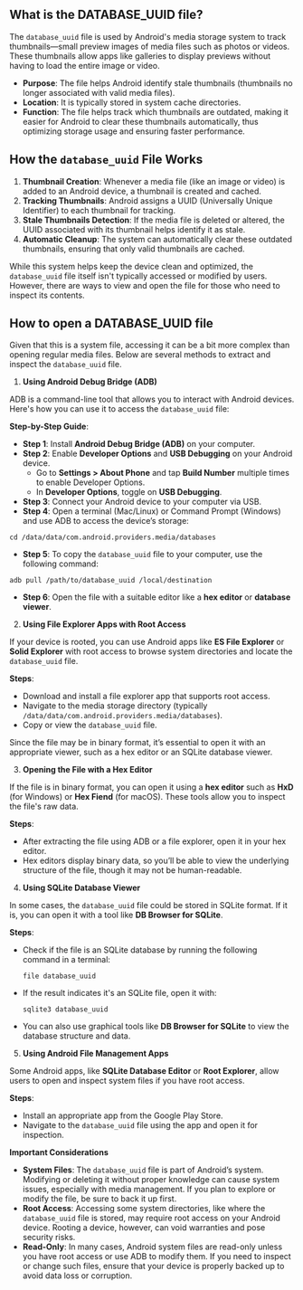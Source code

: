 ## What is the DATABASE_UUID  file?

The `database_uuid` file is used by Android's media storage system to track thumbnails—small preview images of media files such as photos or videos. These thumbnails allow apps like galleries to display previews without having to load the entire image or video.

-   **Purpose**: The file helps Android identify stale thumbnails (thumbnails no longer associated with valid media files).
-   **Location**: It is typically stored in system cache directories.
-   **Function**: The file helps track which thumbnails are outdated, making it easier for Android to clear these thumbnails automatically, thus optimizing storage usage and ensuring faster performance.

## How the `database_uuid` File Works

1.  **Thumbnail Creation**: Whenever a media file (like an image or video) is added to an Android device, a thumbnail is created and cached.
2.  **Tracking Thumbnails**: Android assigns a UUID (Universally Unique Identifier) to each thumbnail for tracking.
3.  **Stale Thumbnails Detection**: If the media file is deleted or altered, the UUID associated with its thumbnail helps identify it as stale.
4.  **Automatic Cleanup**: The system can automatically clear these outdated thumbnails, ensuring that only valid thumbnails are cached.

While this system helps keep the device clean and optimized, the `database_uuid` file itself isn't typically accessed or modified by users. However, there are ways to view and open the file for those who need to inspect its contents.

## How to open a DATABASE_UUID file

Given that this is a system file, accessing it can be a bit more complex than opening regular media files. Below are several methods to extract and inspect the `database_uuid` file.

1. **Using Android Debug Bridge (ADB)**

ADB is a command-line tool that allows you to interact with Android devices. Here's how you can use it to access the `database_uuid` file:

**Step-by-Step Guide**:

-   **Step 1**: Install **Android Debug Bridge (ADB)** on your computer.
-   **Step 2**: Enable **Developer Options** and **USB Debugging** on your Android device.
    -   Go to **Settings > About Phone** and tap **Build Number** multiple times to enable Developer Options.
    -   In **Developer Options**, toggle on **USB Debugging**.
-   **Step 3**: Connect your Android device to your computer via USB.
-   **Step 4**: Open a terminal (Mac/Linux) or Command Prompt (Windows) and use ADB to access the device’s storage:
    
```
cd /data/data/com.android.providers.media/databases
```

-   **Step 5**: To copy the `database_uuid` file to your computer, use the following command:
    
```
adb pull /path/to/database_uuid /local/destination
``` 
-   **Step 6**: Open the file with a suitable editor like a **hex editor** or **database viewer**.

2. **Using File Explorer Apps with Root Access**

If your device is rooted, you can use Android apps like **ES File Explorer** or **Solid Explorer** with root access to browse system directories and locate the `database_uuid` file.

**Steps**:

-   Download and install a file explorer app that supports root access.
-   Navigate to the media storage directory (typically `/data/data/com.android.providers.media/databases`).
-   Copy or view the `database_uuid` file.

Since the file may be in binary format, it’s essential to open it with an appropriate viewer, such as a hex editor or an SQLite database viewer.

3. **Opening the File with a Hex Editor**

If the file is in binary format, you can open it using a **hex editor** such as **HxD** (for Windows) or **Hex Fiend** (for macOS). These tools allow you to inspect the file's raw data.

**Steps**:

-   After extracting the file using ADB or a file explorer, open it in your hex editor.
-   Hex editors display binary data, so you’ll be able to view the underlying structure of the file, though it may not be human-readable.

4. **Using SQLite Database Viewer**

In some cases, the `database_uuid` file could be stored in SQLite format. If it is, you can open it with a tool like **DB Browser for SQLite**.

**Steps**:

-   Check if the file is an SQLite database by running the following command in a terminal:
    
    `file database_uuid` 
    
-   If the result indicates it's an SQLite file, open it with:
    
    `sqlite3 database_uuid` 
    
-   You can also use graphical tools like **DB Browser for SQLite** to view the database structure and data.

5. **Using Android File Management Apps**

Some Android apps, like **SQLite Database Editor** or **Root Explorer**, allow users to open and inspect system files if you have root access.

**Steps**:

-   Install an appropriate app from the Google Play Store.
-   Navigate to the `database_uuid` file using the app and open it for inspection.

**Important Considerations**

-   **System Files**: The `database_uuid` file is part of Android’s system. Modifying or deleting it without proper knowledge can cause system issues, especially with media management. If you plan to explore or modify the file, be sure to back it up first.
-   **Root Access**: Accessing some system directories, like where the `database_uuid` file is stored, may require root access on your Android device. Rooting a device, however, can void warranties and pose security risks.
-   **Read-Only**: In many cases, Android system files are read-only unless you have root access or use ADB to modify them. If you need to inspect or change such files, ensure that your device is properly backed up to avoid data loss or corruption.
